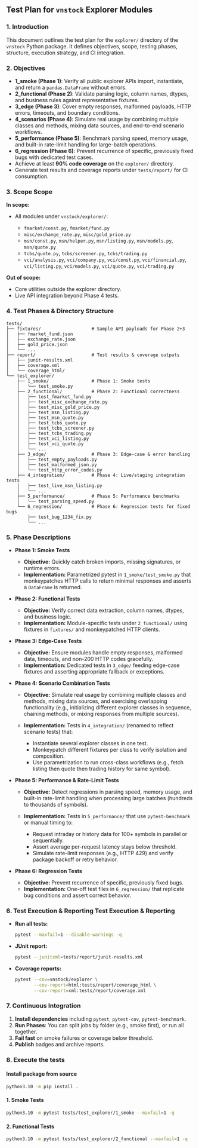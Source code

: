 ## Test Plan for `vnstock` Explorer Modules

### 1. Introduction

This document outlines the test plan for the `explorer/` directory of the `vnstock` Python package. It defines objectives, scope, testing phases, structure, execution strategy, and CI integration.

### 2. Objectives

* **1\_smoke (Phase 1)**: Verify all public explorer APIs import, instantiate, and return a `pandas.DataFrame` without errors.
* **2\_functional (Phase 2)**: Validate parsing logic, column names, dtypes, and business rules against representative fixtures.
* **3\_edge (Phase 3)**: Cover empty responses, malformed payloads, HTTP errors, timeouts, and boundary conditions.
* **4\_scenarios (Phase 4)**: Simulate real usage by combining multiple classes and methods, mixing data sources, and end-to-end scenario workflows.
* **5\_performance (Phase 5)**: Benchmark parsing speed, memory usage, and built-in rate-limit handling for large-batch operations.
* **6\_regression (Phase 6)**: Prevent recurrence of specific, previously fixed bugs with dedicated test cases.
* Achieve at least **90% code coverage** on the `explorer/` directory.
* Generate test results and coverage reports under `tests/report/` for CI consumption.

### 3. Scope Scope

**In scope:**

* All modules under `vnstock/explorer/`:

  * `fmarket/const.py`, `fmarket/fund.py`
  * `misc/exchange_rate.py`, `misc/gold_price.py`
  * `msn/const.py`, `msn/helper.py`, `msn/listing.py`, `msn/models.py`, `msn/quote.py`
  * `tcbs/quote.py`, `tcbs/screener.py`, `tcbs/trading.py`
  * `vci/analysis.py`, `vci/company.py`, `vci/const.py`, `vci/financial.py`, `vci/listing.py`, `vci/models.py`, `vci/quote.py`, `vci/trading.py`

**Out of scope:**

* Core utilities outside the explorer directory.
* Live API integration beyond Phase 4 tests.

### 4. Test Phases & Directory Structure

```
tests/
├── fixtures/                   # Sample API payloads for Phase 2+3
│   ├── fmarket_fund.json
│   ├── exchange_rate.json
│   ├── gold_price.json
│   └── ...
├── report/                     # Test results & coverage outputs
│   ├── junit-results.xml
│   ├── coverage.xml
│   └── coverage_html/
└── test_explorer/
    ├── 1_smoke/                # Phase 1: Smoke tests
    │   └── test_smoke.py
    ├── 2_functional/           # Phase 2: Functional correctness
    │   ├── test_fmarket_fund.py
    │   ├── test_misc_exchange_rate.py
    │   ├── test_misc_gold_price.py
    │   ├── test_msn_listing.py
    │   ├── test_msn_quote.py
    │   ├── test_tcbs_quote.py
    │   ├── test_tcbs_screener.py
    │   ├── test_tcbs_trading.py
    │   ├── test_vci_listing.py
    │   ├── test_vci_quote.py
    │   └── ...
    ├── 3_edge/                 # Phase 3: Edge-case & error handling
    │   ├── test_empty_payloads.py
    │   ├── test_malformed_json.py
    │   └── test_http_error_codes.py
    ├── 4_integration/          # Phase 4: Live/staging integration tests
    │   ├── test_live_msn_listing.py
    │   └── ...
    ├── 5_performance/          # Phase 5: Performance benchmarks
    │   └── test_parsing_speed.py
    └── 6_regression/           # Phase 6: Regression tests for fixed bugs
        ├── test_bug_1234_fix.py
        └── ...
```

### 5. Phase Descriptions

* **Phase 1: Smoke Tests**

  * **Objective:** Quickly catch broken imports, missing signatures, or runtime errors.
  * **Implementation:** Parametrized pytest in `1_smoke/test_smoke.py` that monkeypatches HTTP calls to return minimal responses and asserts a `DataFrame` is returned.

* **Phase 2: Functional Tests**

  * **Objective:** Verify correct data extraction, column names, dtypes, and business logic.
  * **Implementation:** Module-specific tests under `2_functional/` using fixtures in `fixtures/` and monkeypatched HTTP clients.

* **Phase 3: Edge-Case Tests**

  * **Objective:** Ensure modules handle empty responses, malformed data, timeouts, and non-200 HTTP codes gracefully.
  * **Implementation:** Dedicated tests in `3_edge/` feeding edge-case fixtures and asserting appropriate fallback or exceptions.

* **Phase 4: Scenario Combination Tests**

  * **Objective:** Simulate real usage by combining multiple classes and methods, mixing data sources, and exercising overlapping functionality (e.g., initializing different explorer classes in sequence, chaining methods, or mixing responses from multiple sources).
  * **Implementation:** Tests in `4_integration/` (renamed to reflect scenario tests) that:

    * Instantiate several explorer classes in one test.
    * Monkeypatch different fixtures per class to verify isolation and composition.
    * Use parametrization to run cross-class workflows (e.g., fetch listing then quote then trading history for same symbol).

* **Phase 5: Performance & Rate-Limit Tests**

  * **Objective:** Detect regressions in parsing speed, memory usage, and built-in rate-limit handling when processing large batches (hundreds to thousands of symbols).
  * **Implementation:** Tests in `5_performance/` that use `pytest-benchmark` or manual timing to:

    * Request intraday or history data for 100+ symbols in parallel or sequentially.
    * Assert average per-request latency stays below threshold.
    * Simulate rate-limit responses (e.g., HTTP 429) and verify package backoff or retry behavior.

* **Phase 6: Regression Tests**

  * **Objective:** Prevent recurrence of specific, previously fixed bugs.
  * **Implementation:** One-off test files in `6_regression/` that replicate bug conditions and assert correct behavior.

### 6. Test Execution & Reporting Test Execution & Reporting

* **Run all tests:**

  ```bash
  pytest --maxfail=1 --disable-warnings -q
  ```
* **JUnit report:**

  ```bash
  pytest --junitxml=tests/report/junit-results.xml
  ```
* **Coverage reports:**

  ```bash
  pytest --cov=vnstock/explorer \
         --cov-report=html:tests/report/coverage_html \
         --cov-report=xml:tests/report/coverage.xml
  ```

### 7. Continuous Integration

1. **Install dependencies** including `pytest`, `pytest-cov`, `pytest-benchmark`.
2. **Run Phases**: You can split jobs by folder (e.g., smoke first), or run all together.
3. **Fail fast** on smoke failures or coverage below threshold.
4. **Publish** badges and archive reports.

### 8. Execute the tests

#### Install package from source

```bash
python3.10 -m pip install .
```

#### 1. Smoke Tests

```bash
python3.10 -m pytest tests/test_explorer/1_smoke --maxfail=1 -q
```

#### 2. Functional Tests

```bash
python3.10 -m pytest tests/test_explorer/2_functional --maxfail=1 -q
```